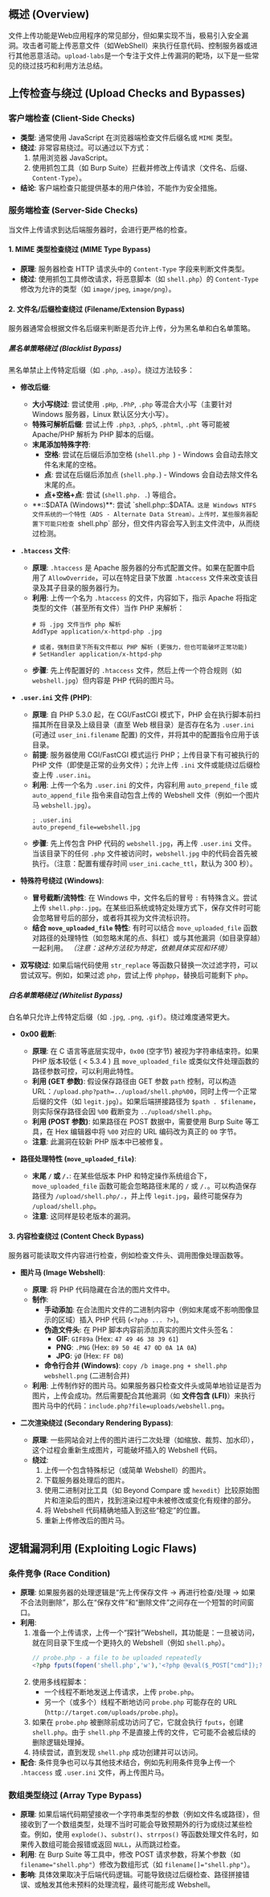 ## 概述 (Overview)

文件上传功能是Web应用程序的常见部分，但如果实现不当，极易引入安全漏洞。攻击者可能上传恶意文件（如WebShell）来执行任意代码、控制服务器或进行其他恶意活动。`upload-labs`是一个专注于文件上传漏洞的靶场，以下是一些常见的绕过技巧和利用方法总结。

## 上传检查与绕过 (Upload Checks and Bypasses)

### 客户端检查 (Client-Side Checks)

*   **类型**: 通常使用 JavaScript 在浏览器端检查文件后缀名或 `MIME` 类型。
*   **绕过**: 非常容易绕过。可以通过以下方式：
    1.  禁用浏览器 JavaScript。
    2.  使用抓包工具（如 Burp Suite）拦截并修改上传请求（文件名、后缀、`Content-Type`）。
*   **结论**: 客户端检查只能提供基本的用户体验，不能作为安全措施。

### 服务端检查 (Server-Side Checks)

当文件上传请求到达后端服务器时，会进行更严格的检查。

#### 1. MIME 类型检查绕过 (MIME Type Bypass)

*   **原理**: 服务器检查 HTTP 请求头中的 `Content-Type` 字段来判断文件类型。
*   **绕过**: 使用抓包工具修改请求，将恶意脚本（如 `shell.php`）的 `Content-Type` 修改为允许的类型（如 `image/jpeg`, `image/png`）。

#### 2. 文件名/后缀检查绕过 (Filename/Extension Bypass)

服务器通常会根据文件名后缀来判断是否允许上传，分为黑名单和白名单策略。

##### 黑名单策略绕过 (Blacklist Bypass)

黑名单禁止上传特定后缀（如 `.php`, `.asp`）。绕过方法较多：

*   **修改后缀**:
    *   **大小写绕过**: 尝试使用 `.pHp`, `.PhP`, `.php` 等混合大小写（主要针对 Windows 服务器，Linux 默认区分大小写）。
    *   **特殊可解析后缀**: 尝试上传 `.php3`, `.php5`, `.phtml`, `.pht` 等可能被 Apache/PHP 解析为 PHP 脚本的后缀。
    *   **末尾添加特殊字符**:
        *   **空格**: 尝试在后缀后添加空格 (`shell.php `) - Windows 会自动去除文件名末尾的空格。
        *   **点**: 尝试在后缀后添加点 (`shell.php.`) - Windows 会自动去除文件名末尾的点。
        *   **点+空格+点**: 尝试 (`shell.php. .`) 等组合。
    *   **::$DATA (Windows)**: 尝试 `shell.php::$DATA`。这是 Windows NTFS 文件系统的一个特性（ADS - Alternate Data Stream）。上传时，某些服务器配置下可能只检查 `shell.php` 部分，但文件内容会写入到主文件流中，从而绕过检测。

*   **`.htaccess` 文件**:
    *   **原理**: `.htaccess` 是 Apache 服务器的分布式配置文件。如果在配置中启用了 `AllowOverride`，可以在特定目录下放置 `.htaccess` 文件来改变该目录及其子目录的服务器行为。
    *   **利用**: 上传一个名为 `.htaccess` 的文件，内容如下，指示 Apache 将指定类型的文件（甚至所有文件）当作 PHP 来解析：
        ```htaccess
        # 将 .jpg 文件当作 php 解析
        AddType application/x-httpd-php .jpg

        # 或者，强制目录下所有文件都以 PHP 解析 (更强力，但也可能破坏正常功能)
        # SetHandler application/x-httpd-php
        ```
    *   **步骤**: 先上传配置好的 `.htaccess` 文件，然后上传一个符合规则（如 `webshell.jpg`）但内容是 PHP 代码的图片马。

*   **`.user.ini` 文件 (PHP)**:
    *   **原理**: 自 PHP 5.3.0 起，在 CGI/FastCGI 模式下，PHP 会在执行脚本前扫描其所在目录及上级目录（直至 Web 根目录）是否存在名为 `.user.ini` (可通过 `user_ini.filename` 配置) 的文件，并将其中的配置指令应用于该目录。
    *   **前提**: 服务器使用 CGI/FastCGI 模式运行 PHP；上传目录下有可被执行的 PHP 文件（即使是正常的业务文件）；允许上传 `.ini` 文件或能绕过后缀检查上传 `.user.ini`。
    *   **利用**: 上传一个名为 `.user.ini` 的文件，内容利用 `auto_prepend_file` 或 `auto_append_file` 指令来自动包含上传的 Webshell 文件（例如一个图片马 `webshell.jpg`）。
        ```
        ; .user.ini
        auto_prepend_file=webshell.jpg
        ```
    *   **步骤**: 先上传包含 PHP 代码的 `webshell.jpg`，再上传 `.user.ini` 文件。当该目录下的任何 `.php` 文件被访问时，`webshell.jpg` 中的代码会首先被执行。（注意：配置有缓存时间 `user_ini.cache_ttl`，默认为 300 秒）。

*   **特殊符号绕过 (Windows)**:
    *   **冒号截断/流特性**: 在 Windows 中，文件名后的冒号 `:` 有特殊含义。尝试上传 `shell.php:.jpg`。在某些旧系统或特定处理方式下，保存文件时可能会忽略冒号后的部分，或者将其视为文件流标识符。
    *   **结合 `move_uploaded_file` 特性**: 有时可以结合 `move_uploaded_file` 函数对路径的处理特性（如忽略末尾的点、斜杠）或与其他漏洞（如目录穿越）一起利用。 *（注意：这种方法较为特定，依赖具体实现和环境）*

*   **双写绕过**: 如果后端代码使用 `str_replace` 等函数只替换一次过滤字符，可以尝试双写。例如，如果过滤 `php`，尝试上传 `phphpp`，替换后可能剩下 `php`。

##### 白名单策略绕过 (Whitelist Bypass)

白名单只允许上传特定后缀（如 `.jpg`, `.png`, `.gif`）。绕过难度通常更大。

*   **0x00 截断**:
    *   **原理**: 在 C 语言等底层实现中，`0x00` (空字节) 被视为字符串结束符。如果 PHP 版本较低 ( < 5.3.4 ) 且 `move_uploaded_file` 或类似文件处理函数的路径参数可控，可以利用此特性。
    *   **利用 (GET 参数)**: 假设保存路径由 GET 参数 `path` 控制，可以构造 URL：`/upload.php?path=../upload/shell.php%00`，同时上传一个正常后缀的文件（如 `legit.jpg`）。如果后端拼接路径为 `$path . $filename`，则实际保存路径会因 `%00` 截断变为 `../upload/shell.php`。
    *   **利用 (POST 参数)**: 如果路径在 POST 数据中，需要使用 Burp Suite 等工具，在 Hex 编辑器中将 `%00` 对应的 URL 编码改为真正的 `00` 字节。
    *   **注意**: 此漏洞在较新 PHP 版本中已被修复。

*   **路径处理特性 (`move_uploaded_file`)**:
    *   **末尾 `/` 或 `/.`**: 在某些低版本 PHP 和特定操作系统组合下，`move_uploaded_file` 函数可能会忽略路径末尾的 `/` 或 `/.`。可以构造保存路径为 `/upload/shell.php/.`，并上传 `legit.jpg`，最终可能保存为 `/upload/shell.php`。
    *   **注意**: 这同样是较老版本的漏洞。

#### 3. 内容检查绕过 (Content Check Bypass)

服务器可能读取文件内容进行检查，例如检查文件头、调用图像处理函数等。

*   **图片马 (Image Webshell)**:
    *   **原理**: 将 PHP 代码隐藏在合法的图片文件中。
    *   **制作**:
        *   **手动添加**: 在合法图片文件的二进制内容中（例如末尾或不影响图像显示的区域）插入 PHP 代码 (`<?php ... ?>`)。
        *   **伪造文件头**: 在 PHP 脚本内容前添加真实的图片文件头签名：
            *   **GIF**: `GIF89a` (Hex: `47 49 46 38 39 61`)
            *   **PNG**: `.PNG` (Hex: `89 50 4E 47 0D 0A 1A 0A`)
            *   **JPG**: `ÿØ` (Hex: `FF D8`)
        *   **命令行合并 (Windows)**: `copy /b image.png + shell.php webshell.png` (二进制合并)
    *   **利用**: 上传制作好的图片马。如果服务器只检查文件头或简单地验证是否为图片，上传会成功。然后需要配合其他漏洞（如 **文件包含 (LFI)**）来执行图片马中的代码：`include.php?file=uploads/webshell.png`。

*   **二次渲染绕过 (Secondary Rendering Bypass)**:
    *   **原理**: 一些网站会对上传的图片进行二次处理（如缩放、裁剪、加水印），这个过程会重新生成图片，可能破坏插入的 Webshell 代码。
    *   **绕过**:
        1.  上传一个包含特殊标记（或简单 Webshell）的图片。
        2.  下载服务器处理后的图片。
        3.  使用二进制对比工具（如 Beyond Compare 或 `hexedit`）比较原始图片和渲染后的图片，找到渲染过程中未被修改或变化有规律的部分。
        4.  将 Webshell 代码精确地插入到这些“稳定”的位置。
        5.  重新上传修改后的图片马。

## 逻辑漏洞利用 (Exploiting Logic Flaws)

### 条件竞争 (Race Condition)

*   **原理**: 如果服务器的处理逻辑是“先上传保存文件 -> 再进行检查/处理 -> 如果不合法则删除”，那么在“保存文件”和“删除文件”之间存在一个短暂的时间窗口。
*   **利用**:
    1.  准备一个上传请求，上传一个“探针”Webshell，其功能是：一旦被访问，就在同目录下生成一个更持久的 Webshell（例如 `shell.php`）。
        ```php
        // probe.php - a file to be uploaded repeatedly
        <?php fputs(fopen('shell.php','w'),'<?php @eval($_POST["cmd"]);?>');?>
        ```
    2.  使用多线程脚本：
        *   一个线程不断地发送上传请求，上传 `probe.php`。
        *   另一个（或多个）线程不断地访问 `probe.php` 可能存在的 URL (`http://target.com/uploads/probe.php`)。
    3.  如果在 `probe.php` 被删除前成功访问了它，它就会执行 `fputs`，创建 `shell.php`。由于 `shell.php` 不是直接上传的文件，它可能不会被后续的删除逻辑处理掉。
    4.  持续尝试，直到发现 `shell.php` 成功创建并可以访问。
*   **配合**: 条件竞争也可以与其他技术结合，例如先利用条件竞争上传一个 `.htaccess` 或 `.user.ini` 文件，再上传图片马。

### 数组类型绕过 (Array Type Bypass)

*   **原理**: 如果后端代码期望接收一个字符串类型的参数（例如文件名或路径），但接收到了一个数组类型，处理不当时可能会导致预期外的行为或绕过某些检查。例如，使用 `explode()`、`substr()`、`strrpos()` 等函数处理文件名时，如果传入数组可能会报错或返回 `NULL`，从而跳过检查。
*   **利用**: 在 Burp Suite 等工具中，修改 POST 请求参数，将某个参数（如 `filename="shell.php"`）修改为数组形式（如 `filename[]="shell.php"`）。
*   **影响**: 具体效果取决于后端代码逻辑。可能导致绕过后缀检查、路径拼接错误、或触发其他未预料的处理流程，最终可能形成 Webshell。